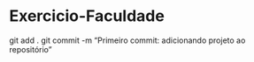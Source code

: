 # Exercicio-Faculdade

git add .
git commit -m “Primeiro commit: adicionando projeto ao repositório”
